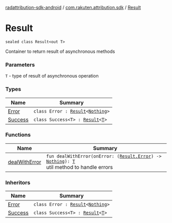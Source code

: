 [radattribution-sdk-android](../../index.md) / [com.rakuten.attribution.sdk](../index.md) / [Result](./index.md)

# Result

`sealed class Result<out T>`

Container to return result of asynchronous methods

### Parameters

`T` - type of result of asynchronous operation

### Types

| Name | Summary |
|---|---|
| [Error](-error/index.md) | `class Error : `[`Result`](./index.md)`<`[`Nothing`](https://kotlinlang.org/api/latest/jvm/stdlib/kotlin/-nothing/index.html)`>` |
| [Success](-success/index.md) | `class Success<T> : `[`Result`](./index.md)`<`[`T`](-success/index.md#T)`>` |

### Functions

| Name | Summary |
|---|---|
| [dealWithError](deal-with-error.md) | `fun dealWithError(onError: (`[`Result.Error`](-error/index.md)`) -> `[`Nothing`](https://kotlinlang.org/api/latest/jvm/stdlib/kotlin/-nothing/index.html)`): `[`T`](index.md#T)<br>util method to handle errors |

### Inheritors

| Name | Summary |
|---|---|
| [Error](-error/index.md) | `class Error : `[`Result`](./index.md)`<`[`Nothing`](https://kotlinlang.org/api/latest/jvm/stdlib/kotlin/-nothing/index.html)`>` |
| [Success](-success/index.md) | `class Success<T> : `[`Result`](./index.md)`<`[`T`](-success/index.md#T)`>` |
